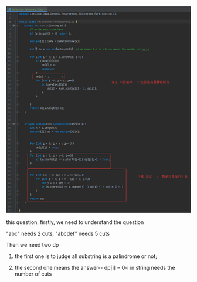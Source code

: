 ![](../../Image/Palindrome_Partitioning_II.png)


this question, firstly, we need to understand the question

"abc" needs 2 cuts, "abcdef" needs 5 cuts

Then we need two dp

1. the first one is to judge all substring is a palindrome or not;

2. the second one means the answer-- dp[i] = 0-i in string needs the number of cuts